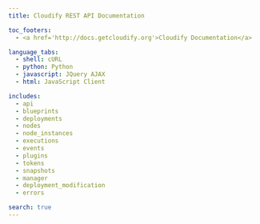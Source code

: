 ```yaml
---
title: Cloudify REST API Documentation

toc_footers:
  - <a href='http://docs.getcloudify.org'>Cloudify Documentation</a>

language_tabs:
  - shell: cURL
  - python: Python
  - javascript: JQuery AJAX
  - html: JavaScript Client

includes:
  - api
  - blueprints
  - deployments
  - nodes
  - node_instances
  - executions
  - events
  - plugins
  - tokens
  - snapshots
  - manager
  - deployment_modification
  - errors

search: true
---
```

